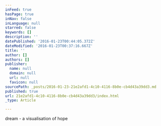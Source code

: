 ```yaml
---
inFeed: true
hasPage: true
inNav: false
inLanguage: null
starred: false
keywords: []
description: ''
datePublished: '2016-01-23T00:44:05.372Z'
dateModified: '2016-01-23T00:37:16.667Z'
title: ''
author: []
authors: []
publisher:
  name: null
  domain: null
  url: null
  favicon: null
sourcePath: _posts/2016-01-23-21e2afd1-4c10-4116-8b0e-cb4d43a39dd3.md
published: true
url: 21e2afd1-4c10-4116-8b0e-cb4d43a39dd3/index.html
_type: Article

---
```

dream - a visualisation of hope